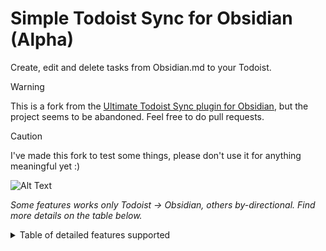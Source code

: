 # Simple Todoist Sync for Obsidian (Alpha)

Create, edit and delete tasks from Obsidian.md to your Todoist.

> [!WARNING]
> This is a fork from the [Ultimate Todoist Sync plugin for Obsidian](https://github.com/HeroBlackInk/ultimate-todoist-sync-for-obsidian), but the project seems to be abandoned. Feel free to do pull requests.

> [!CAUTION]
> I've made this fork to test some things, please don't use it for anything meaningful yet :)


![Alt Text](/attachment/demo.gif)




*Some features works only Todoist -> Obsidian, others by-directional. Find more details on the table below.*

<details>

<summary>Table of detailed features supported</summary>

| Feature                 | from Obsidian to Todoist | from Todoist to Obsidian | 
|-------------------------|-------------------------------|-------------------------------|
| Add task                | ✅                            | 🔜                           |             
| Delete task             | ✅                            | 🔜                           |             
| Modify task content     | ✅                            | ✅                           |             
| Modify task due date    | ✅                            | ✅                           |             
| Modify task description | 🔜                            | 🔜                           |             
| Modify task labels/tags | ✅                            | 🔜                           |             
| Mark task as completed  | ✅                            | ✅                           |             
| Mark task as uncompleted| ✅                            | ✅                           |             
| Modify project          | 🔜                            | 🔜                           |             
| Modify section          | 🔜                            | 🔜                           |             
| Modify priority [1]     | ✅                            | 🔜                           | 
| Add reminder            | 🔜                            | 🔜                           |
| Move tasks between files| 🔜                            | 🔜                           |
| Added-at date           | 🔜                            | 🔜                           |
| Completed-at date       | 🔜                            | 🔜                           |
| Task notes [2]          | 🔜                            | ✅                           |

[1] Task priority only support one-way synchronization
[2] Task notes/comments only support one-way synchronization from Todoist to Obsidian.

<details>

## Installation

### From within Obsidian

From Obsidian v1.3.5+, you can activate this plugin within Obsidian by doing the following:

1. Open Obsidian's `Settings` window
2. Select the `Community plugins` tab on the left
3. Make sure `Restricted mode` is **off**
4. Click `Browse` next to `Community Plugins`
5. Search for and click on `Ultimate Todoist Sync`
6. Click `Install`
7. Once installed, close the `Community Plugins` window
8. Under `Installed Plugins`, activate the `Ultimate Todoist Sync` plugin

You can update the plugin following the same procedure, clicking `Update` instead of `Install`

### Manually

If you would rather install the plugin manually, you can do the following:

1. Download the latest release of the plugin from the [Releases](https://github.com/eudennis/ultimate-todoist-sync-for-obsidian-experiment/releases) page.
2. Extract the downloaded zip file and copy the entire folder to your Obsidian plugins directory.
3. Enable the plugin in the Obsidian settings.


## Configuration

1. Open Obsidian's `Settings` window
2. Select the `Community plugins` tab on the left
3. Under `Installed plugins`, click the gear icon next to the `Ultimate Todoist Sync` plugin
4. Enter your Todoist API token


## Settings
1. Automatic synchronization interval time
The time interval for automatic synchronization is set to 300 seconds by default, which means it runs every 5 minutes. You can modify it yourself.
2. Default project
New tasks will be added to the default project, and you can change the default project in the settings. 
3. Full vault sync
By enabling this option, the plugin will automatically add `#todoist` to all tasks, which will modify all files in the vault.


## Usage

### Task format

| Syntax | Description | Example |
| --- | --- | --- |
|#todoist|Tasks marked with `#todoist` will be added to Todoist, while tasks without the `#todoist` tag will not be processed.If you have enabled Full vault sync in the settings, `#todoist` will be added automatically.| `- [ ] task #todoist`|
| 📅YYYY-MM-DD | The date format is 📅YYYY-MM-DD, indicating the due date of a task. | `- [ ] task content 📅2025-02-05 #todoist`   <br>Supports the following calendar emojis.📅📆🗓🗓️|
| #projectTag | New tasks will be added to the default project(For example,  inbox .), and you can change the default project in the settings or use a tag with the same name to specify a particular project. | `- [ ] taskA #todoist` will be added to inbox.<br>`- [ ] taskB #tag #testProject #todoist` will be added to testProject.|
| #tag | Note that all tags without a project of the same name are treated as normal tags | `- [ ] task #tagA #tagB #tagC #todoist` |
|   `!!<number>` | The priority of the task (a number between 1 and 4, 4 for very urgent and 1 for natural).<br>**Note**: Keep in mind that very urgent is the priority 1 on clients. So, the priority 1 in the client corresponds to the number 4 here (Because that's how the official API of Todoist is designed.). | `- [ ] task !!4 #todoist` |
|⏲HH:MM|This sets the time of the task. If none is given, the default is 08:00|`- [ ] task ⏲23:59|

###  Set a default project for each file separately

The default project in the setting applies to all files. You can set a separate default project for each file using the comand `Set default project for todoist task in the current file` from the command menu. 

<img src="/attachment/command-set-default-project-for-file.png" width="500">
<img src="/attachment/default-project-for-file-modal.png" width="500">


## Disclaimer

This plugin is for learning purposes only. The author makes no representations or warranties of any kind, express or implied, about the accuracy, completeness, or usefulness of this plugin and shall not be liable for any losses or damages resulting from the use of this plugin.

The author shall not be responsible for any loss or damage, including but not limited to data loss, system crashes, computer damage, or any other form of loss arising from software problems or errors. Users assume all risks and are solely responsible for any consequences resulting from the use of this product.

By using this plugin, you agree to be bound by all the terms of this disclaimer. If you have any questions, please contact the author.


## Contributing

Contributions are welcome! If you'd like to contribute to the plugin, please feel free to submit a pull request.


## License

This plugin is released under the [GNU GPLv3 License](/LICENSE.md).

